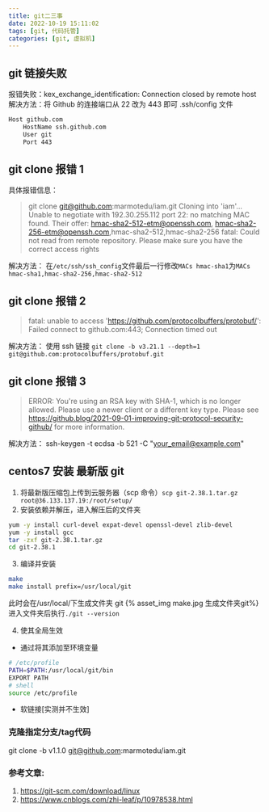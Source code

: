 ```yaml
---
title: git二三事
date: 2022-10-19 15:11:02
tags: [git, 代码托管]
categories: [git, 虚拟机]
---
```


## git 链接失败

报错失败：kex_exchange_identification: Connection closed by remote host
解决方法：将 Github 的连接端口从 22 改为 443 即可
.ssh/config 文件

```bash
Host github.com
    HostName ssh.github.com
    User git
    Port 443
```

## git clone 报错 1

具体报错信息：

> git clone git@github.com:marmotedu/iam.git
> Cloning into 'iam'...
> Unable to negotiate with 192.30.255.112 port 22: no matching MAC found. Their offer: hmac-sha2-512-etm@openssh.com,
> hmac-sha2-256-etm@openssh.com,hmac-sha2-512,hmac-sha2-256
> fatal: Could not read from remote repository.
> Please make sure you have the correct access rights

解决方法：
在`/etc/ssh/ssh_config`文件最后一行修改`MACs hmac-sha1`为`MACs hmac-sha1,hmac-sha2-256,hmac-sha2-512`

## git clone 报错 2

> fatal: unable to access 'https://github.com/protocolbuffers/protobuf/': Failed connect to github.com:443; Connection timed out

解决方法：
使用 ssh 链接 `git clone -b v3.21.1 --depth=1 git@github.com:protocolbuffers/protobuf.git`

## git clone 报错 3

> ERROR: You're using an RSA key with SHA-1, which is no longer allowed. Please use a newer client or a different key type.
> Please see https://github.blog/2021-09-01-improving-git-protocol-security-github/ for more information.

解决方法：
ssh-keygen -t ecdsa -b 521 -C "your_email@example.com"

## centos7 安装 最新版 git

1. 将最新版压缩包上传到云服务器（scp 命令）`scp git-2.38.1.tar.gz root@36.133.137.19:/root/setup/`
2. 安装依赖并解压，进入解压后的文件夹

```bash
yum -y install curl-devel expat-devel openssl-devel zlib-devel
yum -y install gcc
tar -zxf git-2.38.1.tar.gz
cd git-2.38.1
```

3. 编译并安装

```bash
make
make install prefix=/usr/local/git
```

此时会在/usr/local/下生成文件夹 git
{% asset_img make.jpg 生成文件夹git%}
进入文件夹后执行`./git --version`

4. 使其全局生效

- 通过将其添加至环境变量

```bash
# /etc/profile
PATH=$PATH:/usr/local/git/bin
EXPORT PATH
# shell
source /etc/profile
```

- 软链接[实测并不生效]



### 克隆指定分支/tag代码

git clone -b v1.1.0  git@github.com:marmotedu/iam.git

### 参考文章:

1. https://git-scm.com/download/linux
2. https://www.cnblogs.com/zhi-leaf/p/10978538.html
